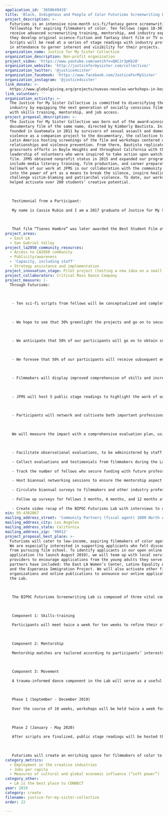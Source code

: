 ```yaml
---
application_id: '3650649419'
title: 'Black, Indigenous and People of Color Futurisms Screenwriting Lab (Futurisms)'
project_description: >-
  Futurisms is an intensive nine-month sci-fi/fantasy genre screenwriting
  fellowship for aspiring filmmakers of color. Ten fellows (ages 18-30) will
  receive advanced screenwriting training, mentorship, and industry exposure as
  they develop original science-fiction and fantasy short film or TV scripts.
  Scripts will be read at a series of stage readings with industry professionals
  in attendance to garner interest and visibility for their projects.
organization_name: Justice for My Sister Collective
organization_description: Non-profit organization
project_video: 'https://www.youtube.com/watch?v=QACJr3pKb28'
organization_website: 'http://justiceformysister.com/collective/'
organization_twitter: '@justice4sister'
organization_facebook: 'https://www.facebook.com/JusticeForMySister'
organization_instagram: '@justice4sister'
link_donate: >-
  https://www.globalgiving.org/projects/nuevas-novelas-workshops-in-boyle-heights/
link_volunteer: ''
organization_activity: >-
  The Justice for My Sister Collective is committed to diversifying the film
  industry by equipping the next generation of socially conscious filmmakers
  with skills training, mentorship, and job access.
project_proposal_description: >-
  The Justice for My Sister Collective was born out of the award-winning
  documentary film of the same name, directed by Kimberly Bautista. Initially
  founded in Guatemala in 2011 by survivors of sexual assault and domestic
  violence as a companion project to the documentary, the collective toured
  Latin America hosting screenings of the film and workshops centered on healthy
  relationships and violence prevention. From there, Bautista replicated
  grassroots efforts in Boyle Heights and throughout California with the
  leadership of volunteers who were inspired to take action upon watching the
  film. JFMS obtained nonprofit status in 2015 and expanded our programming to
  include media literacy training, film production, and career preparation. A
  hallmark of our work at JFMS is our collaboration with the community to tap
  into the power of art as a means to break the silence, inspire healing, and
  challenge victim-blaming and patriarchal violence. To date, our workshops have
  helped activate over 200 students’ creative potential. 
   
   
   
   Testimonial from a Participant:
   
   My name is Cassie Rubio and I am a 2017 graduate of Justice for My Sister’s signature program, Nuevas Novelas. As a queer working class Latina, I internalized the media’s lack of representation and felt there was no space for someone like me in the film industry. I lacked the self-confidence and formal training to pursue that career path and had all but given up until I found Justice for My Sister. Through their summer workshop, I gained video production skills, was connected to women of color mentors, and found a network of support in my classmates. Most importantly, I gained the self-confidence necessary to assert myself as an artist. At the end of the program, I was selected to write, direct, and produce my first short film. 
   
   
   
   That film “Tienes Hambre” was later awarded the Best Student Film at the prestigious Imagen Awards. Currently, I am in pre-production for my second short film which will be screened at Outfest, the largest LGBTQ film festival in the country. My success is deeply tied to JFMS and their belief in my talent. This organization truly invests in their students' professional and personal trajectory long after they graduate from their programs.
project_areas:
  - East LA
  - San Gabriel Valley
project_la2050_community_resources:
  - Access to LA2050 community
  - Publicity/awareness
  - 'Capacity, including staff'
  - Strategy assistance and implementation
project_innovation_stage: Pilot project (testing a new idea on a small scale to prove feasibility)
project_collaborators: Critical Mass Dance Company
project_measure: |-
  Through Futurisms:
   
   
   
   - Ten sci-fi scripts from fellows will be conceptualized and completed, resulting in 50+ applications for network writing programs and high-profile writing labs. 
   
   
   
   - We hope to see that 30% greenlight the projects and go on to secure funding to produce their short film or TV pilot within 8 months of the close of the BIPOC Futurisms Lab. 
   
   
   
   - We anticipate that 50% of our participants will go on to obtain subsequent production, shadowing and training opportunities upon completion of our Lab by virtue of their mentors. 
   
   
   
   - We foresee that 50% of our participants will receive subsequent employment and/or referrals from our film professional mentors. Many TV staff writer positions are never posted publicly and are only solicited through agents or word of mouth, making mentorship crucial in increasing participants’ exposure to professional opportunities. 
   
   
   
   - Filmmakers will display improved comprehension of skills and increased confidence in screenwriting for both television and film, in the genres of drama, comedy and sci-fi. 
   
   
   
   - JFMS will host 5 public stage readings to highlight the work of our BIPOC Futurisms participants. We foresee attendance of 130 people at each of our events. 
   
   
   
   - Participants will network and cultivate both important professional relationships and a public profile with community members in the audience.
   
   
   
   We will measure the impact with a comprehensive evaluation plan, using the following collection methods:
   
   
   
   - Facilitate observational evaluations, to be administered by staff. 
   
   - Collect evaluations and testimonials from filmmakers during the Lab.
   
   - Track the number of fellows who secure funding with future professional connections made through our program. 
   
   - Host biannual networking sessions to ensure the mentorship aspect of the program will lead to long-lasting professional relationships that will span the length of our participants' careers. 
   
   - Circulate biannual surveys to filmmakers and other industry professionals to assess relationship longevity and what professional skills are in demand. 
   
   - Follow up surveys for fellows 3 months, 6 months, and 12 months after the program.
   
   - Create video recap of the BIPOC Futurisms Lab with interviews to demonstrate impact and elevate our participants’ profiles.
ein: 95-4302067
mailing_address_street: 'Community Partners (fiscal agent) 1000 North Alameda Street, Suite 240'
mailing_address_city: Los Angeles
mailing_address_state: California
mailing_address_zip: '90012'
project_proposal_best_place: >-
  Futurisms will cater to low-income, aspiring filmmakers of color ages 18-30.
  We are especially interested in supporting applicants who felt discouraged
  from pursuing film school. To identify applicants in our open online
  application (to launch August 2019), we will team up with local service
  providers to encourage applications from the young adults they serve. Past
  partners have included: the East LA Women’s Center, Latino Equality Alliance,
  and the Esperanza Immigration Project. We will also activate other film
  organizations and online publications to announce our online application of
  the Lab. 
   
   
   
   The BIPOC Futurisms Screenwriting Lab is composed of three vital components--skills-training, mentorship, and movement--which culminate in public stage readings of ten participants’ final sci-fi scripts. 
   
   
   
   Component 1: Skills-training
   
   Participants will meet twice a week for ten weeks to refine their stories and receive feedback from each other, as well as six (6) guest instructors and two lead instructors. Instruction will cover the various aspects of screenwriting, as well as explore Afrofuturism as a genre. 
   
   
   
   Component 2: Mentorship 
   
   Mentorship matches are tailored according to participants’ interests, to ensure dynamic and engaging bonds that can last long after our Lab concludes. Mentors function as “script doctors” who will provide in-depth feedback on different drafts of participants’ scripts.
   
   
   
   Component 3: Movement 
   
   A trauma-informed dance component in the Lab will serve as a useful practice for participants to boost inspiration and build morale. Critical Mass Dance Company will facilitate this segment for the cohort to establish a practice of wellness and holistic care. 
   
   
   
   Phase 1 (September - December 2019)
   
   Over the course of 10 weeks, workshops will be held twice a week for participants to write an original 10 - 35 page sci-fi TV or short film script. This professional writing sample will be used to apply for network writing programs, to secure funding to produce their work, TV writing jobs, and freelance work. 
   
   
   
   Phase 2 (January - May 2020)
   
   After scripts are finalized, public stage readings will be hosted throughout the following neighborhoods: El Sereno, San Gabriel Valley, El Monte, Boyle Heights, and East Los Angeles. We will invite high-profile celebrity actors to read the scripts to an audience of community members, industry professionals and high school students (approx 130 at each event). This heightened visibility of participants’ work will provide them leverage in securing management/representation and identifying potential funders or future collaborators.
   
   
   
   Futurisms will create an enriching space for filmmakers of color to develop their craft and career trajectory. Our communities deserve dignified and nuanced media representation, especially in sci-fi and fantasy where sexist tropes are typical devices. We look forward to nurturing future screenwriters committed to uplifting our communities through their work.
category_metrics:
  - Employment in the creative industries
  - Jobs per capita
  - Measures of cultural and global economic influence (“soft power”)
category_other:
  - LA is the best place to CONNECT
year: 2019
category: create
filename: justice-for-my-sister-collective
order: 22

---
```

